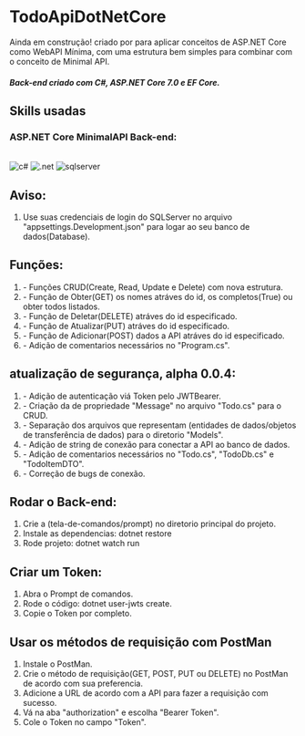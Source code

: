 ﻿# TodoApiDotNetCore
<p>Ainda em construção! criado por para aplicar conceitos de ASP.NET Core como WebAPI Mínima, com uma estrutura bem simples para combinar com o conceito de Minimal API.</p>
<h5>Back-end criado com C#, ASP.NET Core 7.0 e EF Core.</h5>

## Skills usadas
<div>
  <h3>ASP.NET Core MinimalAPI Back-end:</h3>
  <div style="display: inline_block"><br/>
  <img alt="c#" src="https://img.shields.io/badge/C%23-239120?style=for-the-badge&logo=c-sharp&logoColor=white"/>
  <img alt=".net" src="https://img.shields.io/badge/.NET-5C2D91?style=for-the-badge&logo=.net&logoColor=white"/>
  <img alt="sqlserver" src="https://img.shields.io/badge/Microsoft%20SQL%20Server-CC2927?style=for-the-badge&logo=microsoft%20sql%20server&logoColor=white"/>
</div>

## Aviso:
<ol>
  <li>Use suas credenciais de login do SQLServer no arquivo "appsettings.Development.json" para logar ao seu banco de dados(Database).</li>
</ol>

## Funções:
<ol>
  <li>- Funções CRUD(Create, Read, Update e Delete) com nova estrutura.</li>
  <li>- Função de Obter(GET) os nomes atráves do id, os completos(True) ou obter todos listados.</li>
  <li>- Função de Deletar(DELETE) atráves do id especificado.</li>
  <li>- Função de Atualizar(PUT) atráves do id especificado.</li>
  <li>- Função de Adicionar(POST) dados a API atráves do id especificado.</li>
  <li>- Adição de comentarios necessários no "Program.cs".</li>
</ol>

## atualização de segurança, alpha 0.0.4:
<ol>
  <li>- Adição de autenticação viá Token pelo JWTBearer.</li>
  <li>- Criação da de propriedade "Message" no arquivo "Todo.cs" para o CRUD.</li>
  <li>- Separação dos arquivos que representam (entidades de dados/objetos de transferência de dados) para o diretorio "Models".</li>
  <li>- Adição de string de conexão para conectar a API ao banco de dados.</li>
  <li>- Adição de comentarios necessários no "Todo.cs", "TodoDb.cs" e "TodoItemDTO".</li>
  <li>- Correção de bugs de conexão.</li>
</ol>

## Rodar o Back-end:
<ol>
  <li>Crie a (tela-de-comandos/prompt) no diretorio principal do projeto.</li>
  <li>Instale as dependencias: dotnet restore</li>
  <li>Rode projeto: dotnet watch run</li>
</ol>

## Criar um Token: 
<ol>
  <li>Abra o Prompt de comandos.</li>
  <li>Rode o código: dotnet user-jwts create.</li>
  <li>Copie o Token por completo.</li>
</ol>

## Usar os métodos de requisição com PostMan
<ol>
  <li>Instale o PostMan.</li>
  <li>Crie o método de requisição(GET, POST, PUT ou DELETE) no PostMan de acordo com sua preferencia.</li>
  <li>Adicione a URL de acordo com a API para fazer a requisição com sucesso.</li>
  <li>Vá na aba "authorization" e escolha "Bearer Token".</li>
  <li>Cole o Token no campo "Token".</li>
</ol>

